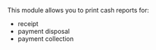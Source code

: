 This module allows you to print cash reports for:  
- receipt
- payment disposal
- payment collection

